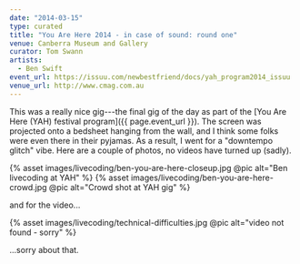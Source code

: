 ```yaml
---
date: "2014-03-15"
type: curated
title: "You Are Here 2014 - in case of sound: round one"
venue: Canberra Museum and Gallery
curator: Tom Swann
artists:
  - Ben Swift
event_url: https://issuu.com/newbestfriend/docs/yah_program2014_issuu
venue_url: http://www.cmag.com.au
---
```


This was a really nice gig---the final gig of the day as part of the [You Are
Here (YAH) festival program]({{ page.event_url }}). The screen was projected
onto a bedsheet hanging from the wall, and I think some folks were even there in
their pyjamas. As a result, I went for a "downtempo glitch" vibe. Here are a
couple of photos, no videos have turned up (sadly).

{% asset images/livecoding/ben-you-are-here-closeup.jpg @pic alt="Ben livecoding at YAH" %}
{% asset images/livecoding/ben-you-are-here-crowd.jpg @pic alt="Crowd shot at YAH gig" %}

and for the video...

{% asset images/livecoding/technical-difficulties.jpg @pic alt="video not found - sorry" %}

...sorry about that.
